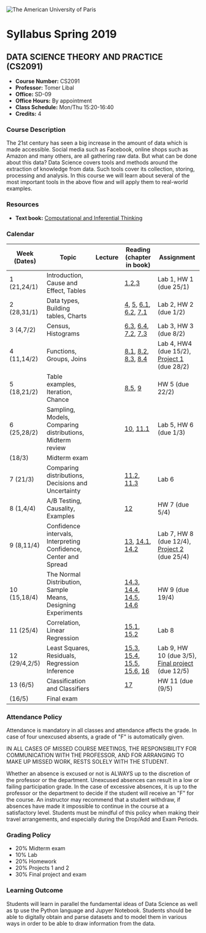 ![The American University of Paris](https://upload.wikimedia.org/wikipedia/en/4/4c/American_University_of_Paris.png)
# Syllabus Spring 2019
## DATA SCIENCE THEORY AND PRACTICE (CS2091)

* **Course Number:** CS2091
* **Professor:** Tomer Libal
* **Office:** SD-09
* **Office Hours:** By appointment
* **Class Schedule:** Mon/Thu 15:20-16:40
* **Credits:** 4

### Course Description
The 21st century has seen a big increase in the amount of data which is
made accessible. Social media such as
Facebook, online shops such as Amazon and many others, are all gathering
raw data. But what can be done about
this data?
Data Science covers tools and methods around the extraction of knowledge
from data. Such tools cover its
collection, storing, processing and analysis. In this course we will
learn about several of the most important tools in
the above flow and will apply them to real-world examples.

### Resources

* **Text book:** [Computational and Inferential Thinking](https://aup-cs2091.github.io/textbook/)

### Calendar

| Week (Dates)  | Topic   | Lecture  | Reading (chapter in book)  | Assignment  |
|---|---|---|---|---|
| 1 (21,24/1)  | Introduction, Cause and Effect, Tables  |   | [1](https://aup-cs2091.github.io/textbook/chapters/01/what-is-data-science),[2](https://aup-cs2091.github.io/textbook/chapters/02/causality-and-experiments),[3](https://aup-cs2091.github.io/textbook/chapters/03/programming-in-python)  | Lab 1, HW 1 (due 25/1)  |
| 2 (28,31/1)  | Data types, Building tables, Charts  |   | [4](https://aup-cs2091.github.io/textbook/chapters/04/Data_Types), [5](https://aup-cs2091.github.io/textbook/chapters/05/Sequences), [6.1](https://aup-cs2091.github.io/textbook/chapters/06/1/Sorting_Rows), [6.2](https://aup-cs2091.github.io/textbook/chapters/06/2/Selecting_Rows), [7.1](https://aup-cs2091.github.io/textbook/chapters/07/1/Visualizing_Categorical_Distributions)  | Lab 2, HW 2 (due 1/2)  |
| 3 (4,7/2)  | Census, Histograms  |   | [6.3](https://aup-cs2091.github.io/textbook/chapters/06/3/Example_Trends_in_the_Population_of_the_United_States), [6.4](https://aup-cs2091.github.io/textbook/chapters/06/4/Example_Gender_Ratio_in_the_US_Population), [7.2](https://aup-cs2091.github.io/textbook/chapters/07/2/Visualizing_Numerical_Distributions), [7.3](https://aup-cs2091.github.io/textbook/chapters/07/3/Overlaid_Graphs)  | Lab 3, HW 3 (due 8/2)  |
| 4 (11,14/2)  | Functions, Groups, Joins  |   | [8.1](https://aup-cs2091.github.io/textbook/chapters/08/1/Applying_a_Function_to_a_Column), [8.2](https://aup-cs2091.github.io/textbook/chapters/08/2/Classifying_by_One_Variable), [8.3](https://aup-cs2091.github.io/textbook/chapters/08/3/Cross-Classifying_by_More_than_One_Variable), [8.4](https://aup-cs2091.github.io/textbook/chapters/08/4/Joining_Tables_by_Columns)  | Lab 4, HW4 (due 15/2), [Project 1]() (due 28/2) |
| 5 (18,21/2)  | Table examples, Iteration, Chance  |   |[8.5](https://aup-cs2091.github.io/textbook/chapters/08/5/Bike_Sharing_in_the_Bay_Area), [9](https://aup-cs2091.github.io/textbook/chapters/09/Randomness)  | HW 5 (due 22/2)  |
| 6 (25,28/2)  | Sampling, Models, Comparing distributions, Midterm review |   | [10](https://aup-cs2091.github.io/textbook/chapters/10/Sampling_and_Empirical_Distributions), [11.1](https://aup-cs2091.github.io/textbook/chapters/11/1/Assessing_Models)  | Lab 5, HW 6 (due 1/3)  |
| (18/3)  | Midterm exam  |   |   |   |
| 7 (21/3)  | Comparing distributions, Decisions and Uncertainty  |   | [11.2](https://aup-cs2091.github.io/textbook/chapters/11/2/Multiple_Categories), [11.3](https://aup-cs2091.github.io/textbook/chapters/11/3/Decisions_and_Uncertainty)  | Lab 6  |
| 8 (1,4/4)  | A/B Testing, Causality, Examples  |   | [12](https://aup-cs2091.github.io/textbook/chapters/12/Comparing_Two_Samples)  | HW 7 (due 5/4) |
| 9 (8,11/4)  | Confidence intervals, Interpreting Confidence, Center and Spread  |   | [13](https://aup-cs2091.github.io/textbook/chapters/13/Estimation), [14.1](https://aup-cs2091.github.io/textbook/chapters/14/1/Properties_of_the_Mean), [14.2](https://aup-cs2091.github.io/textbook/chapters/14/2/Variability)  | Lab 7, HW 8 (due 12/4), [Project 2]() (due 25/4)  |
| 10 (15,18/4)  | The Normal Distribution, Sample Means, Designing Experiments  |   | [14.3](https://aup-cs2091.github.io/textbook/chapters/14/3/SD_and_the_Normal_Curve), [14.4](https://aup-cs2091.github.io/textbook/chapters/14/4/Central_Limit_Theorem), [14.5](https://aup-cs2091.github.io/textbook/chapters/14/5/Variability_of_the_Sample_Mean), [14.6](https://aup-cs2091.github.io/textbook/chapters/14/6/Choosing_a_Sample_Size)  | HW 9 (due 19/4)  |
| 11 (25/4)  | Correlation, Linear Regression  |   | [15.1](https://aup-cs2091.github.io/textbook/chapters/15/1/Correlation), [15.2](https://aup-cs2091.github.io/textbook/chapters/15/2/Regression_Line)  | Lab 8  |
| 12 (29/4,2/5)  | Least Squares, Residuals, Regression Inference  |   | [15.3](https://aup-cs2091.github.io/textbook/chapters/15/3/Method_of_Least_Squares), [15.4](https://aup-cs2091.github.io/textbook/chapters/15/4/Least_Squares_Regression), [15.5](https://aup-cs2091.github.io/textbook/chapters/15/5/Visual_Diagnostics), [15.6](https://aup-cs2091.github.io/textbook/chapters/15/6/Numerical_Diagnostics), [16](https://aup-cs2091.github.io/textbook/chapters/16/Inference_for_Regression)  | Lab 9, HW 10 (due 3/5), [Final project ]() (due 12/5)  |
| 13 (6/5)  | Classification and Classifiers  |   | [17](https://aup-cs2091.github.io/textbook/chapters/17/Classification) | HW 11 (due (9/5) |
| (16/5)  | Final exam  |   |   |   |

### Attendance Policy
Attendance is mandatory in all classes and attendance affects the grade. In case of four unexcused absents, a grade of "F" is automatically given.


IN ALL CASES OF MISSED COURSE MEETINGS, THE RESPONSIBILITY FOR
COMMUNICATION WITH THE PROFESSOR, AND FOR ARRANGING TO MAKE UP MISSED
WORK, RESTS SOLELY WITH THE STUDENT.

Whether an absence is excused or not is ALWAYS up to the discretion of
the professor or the department. Unexcused absences can result in a low
or failing participation grade. In the case of excessive absences, it is
up to the professor or the department to decide if the student will
receive an "F" for the course. An instructor may recommend that a
student withdraw, if absences have made it impossible to continue in the
course at a satisfactory level.
Students must be mindful of this policy when making their travel
arrangements, and especially during the Drop/Add and Exam Periods.

### Grading Policy
* 20% Midterm exam
* 10% Lab
* 20% Homework
* 20% Projects 1 and 2
* 30% Final project and exam

### Learning Outcome
Students will learn in parallel the fundamental ideas of Data Science as
well as tp use the Python language and Jupyer Notebook.
Students should be able to digitally obtain and parse
datasets and to model them in various ways in
order to be able to draw information from the data.
